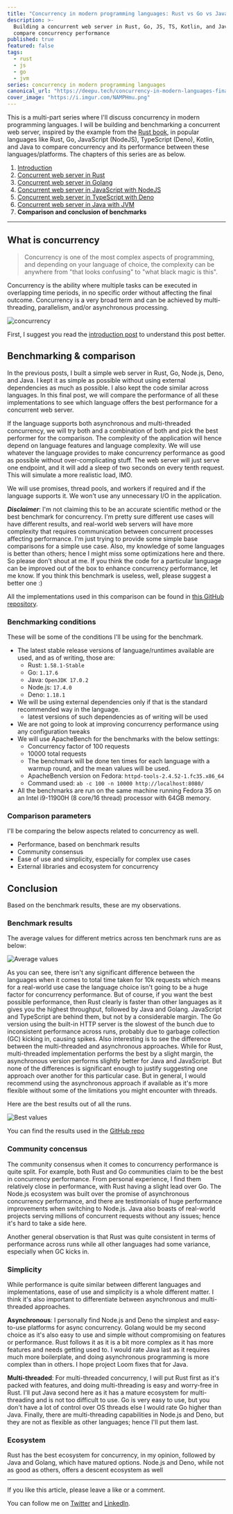 ```yaml
---
title: "Concurrency in modern programming languages: Rust vs Go vs Java vs Node.js vs Deno"
description: >-
  Building a concurrent web server in Rust, Go, JS, TS, Kotlin, and Java to
  compare concurrency performance
published: true
featured: false
tags:
  - rust
  - js
  - go
  - jvm
series: concurrency in modern programming languages
canonical_url: "https://deepu.tech/concurrency-in-modern-languages-final/"
cover_image: "https://i.imgur.com/NAMPHmu.png"
---
```


This is a multi-part series where I'll discuss concurrency in modern programming languages. I will be building and benchmarking a concurrent web server, inspired by the example from the [Rust book](https://doc.rust-lang.org/book/ch20-00-final-project-a-web-server.html), in popular languages like Rust, Go, JavaScript (NodeJS), TypeScript (Deno), Kotlin, and Java to compare concurrency and its performance between these languages/platforms. The chapters of this series are as below.

1. [Introduction](https://deepu.tech/concurrency-in-modern-languages/)
1. [Concurrent web server in Rust](https://deepu.tech/concurrency-in-modern-languages-rust/)
1. [Concurrent web server in Golang](https://deepu.tech/concurrency-in-modern-languages-go/)
1. [Concurrent web server in JavaScript with NodeJS](https://deepu.tech/concurrency-in-modern-languages-js/)
1. [Concurrent web server in TypeScript with Deno](https://deepu.tech/concurrency-in-modern-languages-ts/)
1. [Concurrent web server in Java with JVM](https://deepu.tech/concurrency-in-modern-languages-java/)
1. **Comparison and conclusion of benchmarks**

---

## What is concurrency

> Concurrency is one of the most complex aspects of programming, and depending on your language of choice, the complexity can be anywhere from "that looks confusing" to "what black magic is this".

Concurrency is the ability where multiple tasks can be executed in overlapping time periods, in no specific order without affecting the final outcome. Concurrency is a very broad term and can be achieved by multi-threading, parallelism, and/or asynchronous processing.

![concurrency](https://i.imgur.com/glpIttD.jpeg)

First, I suggest you read the [introduction post](https://deepu.tech/concurrency-in-modern-languages/) to understand this post better.

## Benchmarking & comparison

In the previous posts, I built a simple web server in Rust, Go, Node.js, Deno, and Java. I kept it as simple as possible without using external dependencies as much as possible. I also kept the code similar across languages. In this final post, we will compare the performance of all these implementations to see which language offers the best performance for a concurrent web server.

If the language supports both asynchronous and multi-threaded concurrency, we will try both and a combination of both and pick the best performer for the comparison. The complexity of the application will hence depend on language features and language complexity. We will use whatever the language provides to make concurrency performance as good as possible without over-complicating stuff. The web server will just serve one endpoint, and it will add a sleep of two seconds on every tenth request. This will simulate a more realistic load, IMO.

We will use promises, thread pools, and workers if required and if the language supports it. We won't use any unnecessary I/O in the application.

**_Disclaimer_**: I'm not claiming this to be an accurate scientific method or the best benchmark for concurrency. I'm pretty sure different use cases will have different results, and real-world web servers will have more complexity that requires communication between concurrent processes affecting performance. I'm just trying to provide some simple base comparisons for a simple use case. Also, my knowledge of some languages is better than others; hence I might miss some optimizations here and there. So please don't shout at me. If you think the code for a particular language can be improved out of the box to enhance concurrency performance, let me know. If you think this benchmark is useless, well, please suggest a better one :)

All the implementations used in this comparison can be found in [this GitHub repository](https://github.com/deepu105/concurrency-benchmarks).

### Benchmarking conditions

These will be some of the conditions I'll be using for the benchmark.

- The latest stable release versions of language/runtimes available are used, and as of writing, those are:
  - Rust: `1.58.1-Stable`
  - Go: `1.17.6`
  - Java: `OpenJDK 17.0.2`
  - Node.js: `17.4.0`
  - Deno: `1.18.1`
- We will be using external dependencies only if that is the standard recommended way in the language.
  - latest versions of such dependencies as of writing will be used
- We are not going to look at improving concurrency performance using any configuration tweaks
- We will use ApacheBench for the benchmarks with the below settings:
  - Concurrency factor of 100 requests
  - 10000 total requests
  - The benchmark will be done ten times for each language with a warmup round, and the mean values will be used.
  - ApacheBench version on Fedora: `httpd-tools-2.4.52-1.fc35.x86_64`
  - Command used: `ab -c 100 -n 10000 http://localhost:8080/`
- All the benchmarks are run on the same machine running Fedora 35 on an Intel i9-11900H (8 core/16 thread) processor with 64GB memory.

### Comparison parameters

I'll be comparing the below aspects related to concurrency as well.

- Performance, based on benchmark results
- Community consensus
- Ease of use and simplicity, especially for complex use cases
- External libraries and ecosystem for concurrency

## Conclusion

Based on the benchmark results, these are my observations.

### Benchmark results

The average values for different metrics across ten benchmark runs are as below:

![Average values](https://i.imgur.com/qZk44zJ.png)

As you can see, there isn't any significant difference between the languages when it comes to total time taken for 10k requests which means for a real-world use case the language choice isn't going to be a huge factor for concurrency performance. But of course, if you want the best possible performance, then Rust clearly is faster than other languages as it gives you the highest throughput, followed by Java and Golang. JavaScript and TypeScript are behind them, but not by a considerable margin. The Go version using the built-in HTTP server is the slowest of the bunch due to inconsistent performance across runs, probably due to garbage collection (GC) kicking in, causing spikes. Also interesting is to see the difference between the multi-threaded and asynchronous approaches. While for Rust, multi-threaded implementation performs the best by a slight margin, the asynchronous version performs slightly better for Java and JavaScript. But none of the differences is significant enough to justify suggesting one approach over another for this particular case. But in general, I would recommend using the asynchronous approach if available as it's more flexible without some of the limitations you might encounter with threads.

Here are the best results out of all the runs.

![Best values](https://i.imgur.com/Pqh5f9J.png)

You can find the results used in the [GitHub repo](https://github.com/deepu105/concurrency-benchmarks/tree/main/results)

### Community concensus

The community consensus when it comes to concurrency performance is quite split. For example, both Rust and Go communities claim to be the best in concurrency performance. From personal experience, I find them relatively close in performance, with Rust having a slight lead over Go. The Node.js ecosystem was built over the promise of asynchronous concurrency performance, and there are testimonials of huge performance improvements when switching to Node.js. Java also boasts of real-world projects serving millions of concurrent requests without any issues; hence it's hard to take a side here.

Another general observation is that Rust was quite consistent in terms of performance across runs while all other languages had some variance, especially when GC kicks in.

### Simplicity

While performance is quite similar between different languages and implementations, ease of use and simplicity is a whole different matter. I think it's also important to differentiate between asynchronous and multi-threaded approaches.

**Asynchronous**: I personally find Node.js and Deno the simplest and easy-to-use platforms for async concurrency. Golang would be my second choice as it's also easy to use and simple without compromising on features or performance. Rust follows it as it is a bit more complex as it has more features and needs getting used to. I would rate Java last as it requires much more boilerplate, and doing asynchronous programming is more complex than in others. I hope project Loom fixes that for Java.

**Multi-threaded**: For multi-threaded concurrency, I will put Rust first as it's packed with features, and doing multi-threading is easy and worry-free in Rust. I'll put Java second here as it has a mature ecosystem for multi-threading and is not too difficult to use. Go is very easy to use, but you don't have a lot of control over OS threads else I would rate Go higher than Java. Finally, there are multi-threading capabilities in Node.js and Deno, but they are not as flexible as other languages; hence I'll put them last.

### Ecosystem

Rust has the best ecosystem for concurrency, in my opinion, followed by Java and Golang, which have matured options. Node.js and Deno, while not as good as others, offers a descent ecosystem as well

---

If you like this article, please leave a like or a comment.

You can follow me on [Twitter](https://twitter.com/deepu105) and [LinkedIn](https://www.linkedin.com/in/deepu05/).
